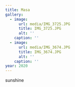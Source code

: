 ```yaml
---
title: Masa
gallery:
  - image:
      url: media/IMG_3725.JPG
      title: IMG_3725.JPG
      alt: ''
    caption: ''
  - image:
      url: media/IMG_3674.JPG
      title: IMG_3674.JPG
      alt: ''
    caption: ''
year: 2020
---
```

sunshine
